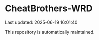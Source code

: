 # CheatBrothers-WRD

Last updated: 2025-06-19 16:01:40

This repository is automatically maintained.
